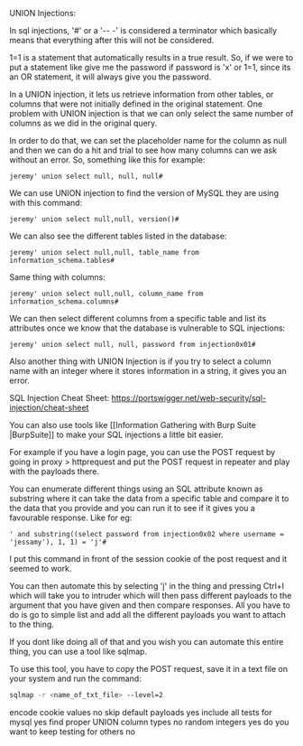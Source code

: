 UNION Injections:

In sql injections, '#' or a '-- -' is considered a terminator which basically means that everything after this will not be considered.

1=1 is a statement that automatically results in a true result. So, if we were to put a statement like give me the password if password is 'x' or 1=1, since its an OR statement, it will always give you the password.

In a UNION injection, it lets us retrieve information from other tables, or columns that were not initially defined in the original statement. One problem with UNION injection is that we can only select the same number of columns as we did in the original query. 

In order to do that, we can set the placeholder name for the column as null and then we can do a hit and trial to see how many columns can we ask without an error. So, something like this for example:

```
jeremy' union select null, null, null#
```

We can use UNION injection to find the version of MySQL they are using with this command:

```
jeremy' union select null,null, version()#
```

We can also see the different tables listed in the database:

```
jeremy' union select null,null, table_name from information_schema.tables#
```

Same thing with columns:

```
jeremy' union select null,null, column_name from information_schema.columns#
```

We can then select different columns from a specific table and list its attributes once we know that the database is vulnerable to SQL injections:

```
jeremy' union select null, null, password from injection0x01#
```

Also another thing with UNION Injection is if you try to select a column name with an integer where it stores information in a string, it gives you an error.

SQL Injection Cheat Sheet: https://portswigger.net/web-security/sql-injection/cheat-sheet

You can also use tools like [[Information Gathering with Burp Suite |BurpSuite]] to make your SQL injections a little bit easier. 

For example if you have a login page, you can use the POST request by going in proxy > httprequest and put the POST request in repeater and play with the payloads there. 

You can enumerate different things using an SQL attribute known as substring where it can take the data from a specific table and compare it to the data that you provide and you can run it to see if it gives you a favourable response. Like for eg:

```
' and substring((select password from injection0x02 where username = 'jessamy'), 1, 1) = 'j'#
```

I put this command in front of the session cookie of the post request and it seemed to work. 

You can then automate this by selecting 'j' in the thing and pressing Ctrl+I which will take you to intruder which will then pass different payloads to the argument that you have given and then compare responses. All you have to do is go to simple list and add all the different payloads you want to attach to the thing.

If you dont like doing all of that and you wish you can automate this entire thing, you can use a tool like sqlmap.

To use this tool, you have to copy the POST request, save it in a text file on your system and run the command:

```bash
sqlmap -r <name_of_txt_file> --level=2
```

encode cookie values no
skip default payloads yes
include all tests for mysql yes
find proper UNION column types no
random integers yes
do you want to keep testing for others no


